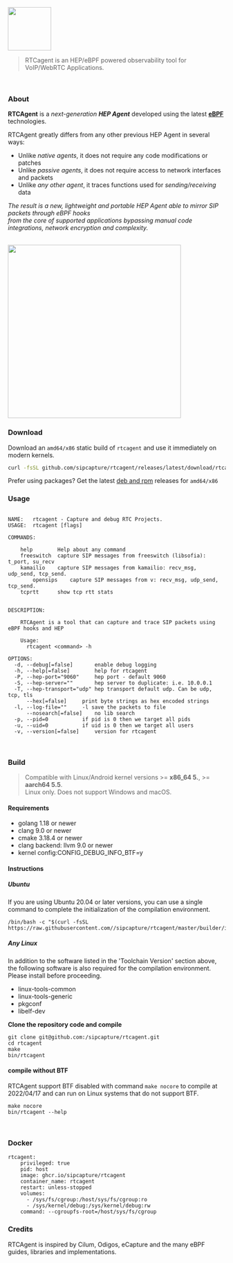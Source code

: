<a href="https://github.com/sipcapture">
<img src="https://github.com/sipcapture/rtcagent/assets/1423657/e1d78a7e-cf2e-4775-9177-b0a730ba66c6" height=100>
</a>

> RTCagent is an HEP/eBPF powered observability tool for VoIP/WebRTC Applications.

<br>

### About

**RTCAgent** is a _next-generation **HEP Agent**_ developed using the latest **[eBPF](https://ebpf.io)** technologies.

RTCAgent greatly differs from any other previous HEP Agent in several ways:

- Unlike _native agents_, it does not require any code modifications or patches
- Unlike _passive agents_, it does not require access to network interfaces and packets
- Unlike _any other agent_, it traces functions used for _sending/receiving_ data

_The result is a new, lightweight and portable HEP Agent able to mirror SIP packets through eBPF hooks<br>
from the core of supported applications bypassing manual code integrations, network encryption and complexity._

<br>

<a href="https://github.com/sipcapture">
<img src="https://github.com/sipcapture/rtcagent/assets/1423657/3869ea12-f172-40d8-9baf-5f7a82b9e09c" height=400>
</a>


### Download
Download an `amd64/x86` static build of `rtcagent` and use it immediately on modern kernels.
```bash
curl -fsSL github.com/sipcapture/rtcagent/releases/latest/download/rtcagent -O && chmod +x rtcagent
```

Prefer using packages? Get the latest [deb and rpm](https://github.com/sipcapture/rtcagent/releases) releases for `amd64/x86`

### Usage

```

NAME:	rtcagent - Capture and debug RTC Projects.
USAGE:	rtcagent [flags]

COMMANDS:

	help		Help about any command
	freeswitch	capture SIP messages from freeswitch (libsofia): t_port, su_recv
	kamailio	capture SIP messages from kamailio: recv_msg, udp_send, tcp_send.
        opensips	capture SIP messages from v: recv_msg, udp_send, tcp_send.
	tcprtt		show tcp rtt stats


DESCRIPTION:

	RTCAgent is a tool that can capture and trace SIP packets using eBPF hooks and HEP
	
	Usage:
	  rtcagent <command> -h

OPTIONS:
  -d, --debug[=false]		enable debug logging
  -h, --help[=false]		help for rtcagent
  -P, --hep-port="9060"		hep port - default 9060
  -S, --hep-server=""		hep server to duplicate: i.e. 10.0.0.1
  -T, --hep-transport="udp"	hep transport default udp. Can be udp, tcp, tls
      --hex[=false]		print byte strings as hex encoded strings
  -l, --log-file=""		-l save the packets to file
      --nosearch[=false]	no lib search
  -p, --pid=0			if pid is 0 then we target all pids
  -u, --uid=0			if uid is 0 then we target all users
  -v, --version[=false]		version for rtcagent

```

<br>

### Build

> Compatible with Linux/Android kernel versions >= **x86_64 5.**, >= **aarch64 5.5**.<br>
> Linux only. Does not support Windows and macOS.

#### Requirements 
* golang 1.18 or newer
* clang 9.0 or newer
* cmake 3.18.4 or newer
* clang backend: llvm 9.0 or newer
* kernel config:CONFIG_DEBUG_INFO_BTF=y

#### Instructions

##### Ubuntu
If you are using Ubuntu 20.04 or later versions, you can use a single command to complete the initialization of the compilation environment.
```shell
/bin/bash -c "$(curl -fsSL https://raw.githubusercontent.com//sipcapture/rtcagent/master/builder/init_env.sh)"
```
##### Any Linux
In addition to the software listed in the 'Toolchain Version' section above, the following software is also required for the compilation environment. Please install before proceeding.

* linux-tools-common
* linux-tools-generic
* pkgconf
* libelf-dev

**Clone the repository code and compile**
```shell
git clone git@github.com:/sipcapture/rtcagent.git
cd rtcagent
make
bin/rtcagent
```
#### compile without BTF
RTCAgent support BTF disabled with command `make nocore` to compile at 2022/04/17 and can run on Linux systems that do not support BTF.
```shell
make nocore
bin/rtcagent --help
```

<br>

### Docker
```
rtcagent:
    privileged: true
    pid: host
    image: ghcr.io/sipcapture/rtcagent
    container_name: rtcagent
    restart: unless-stopped
    volumes:
      - /sys/fs/cgroup:/host/sys/fs/cgroup:ro
      - /sys/kernel/debug:/sys/kernel/debug:rw
    command: --cgroupfs-root=/host/sys/fs/cgroup
```

### Credits

RTCAgent is inspired by Cilum, Odigos, eCapture and the many eBPF guides, libraries and implementations.
